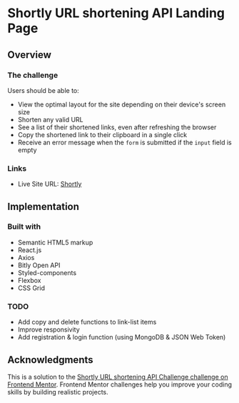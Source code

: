 # Shortly URL shortening API Landing Page

## Overview

### The challenge

Users should be able to:

- View the optimal layout for the site depending on their device's screen size
- Shorten any valid URL
- See a list of their shortened links, even after refreshing the browser
- Copy the shortened link to their clipboard in a single click
- Receive an error message when the `form` is submitted if the `input` field is empty

### Links

- Live Site URL: [Shortly](https://shortly-petproject.netlify.app/)

## Implementation

### Built with

- Semantic HTML5 markup
- React.js
- Axios
- Bitly Open API
- Styled-components
- Flexbox
- CSS Grid

### TODO

- Add copy and delete functions to link-list items
- Improve responsivity
- Add registration & login function (using MongoDB & JSON Web Token)

## Acknowledgments

This is a solution to the [Shortly URL shortening API Challenge challenge on Frontend Mentor](https://www.frontendmentor.io/challenges/url-shortening-api-landing-page-2ce3ob-G). Frontend Mentor challenges help you improve your coding skills by building realistic projects. 
